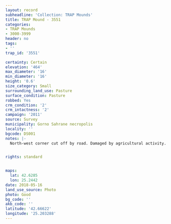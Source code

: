 ```yaml
---
layout: record
subheadline: 'Collection: TRAP Mounds'
title: TRAP Mound - 3551
categories:
- TRAP Mounds
- 3000-3999
header: no
tags:
- ''
trap_id: '3551'

certainty: Certain
elevation: '464'
max_diameter: '16'
min_diameter: '16'
height: '0.6'
size_category: Small
surrounding_land_use: Pasture
surface_condition: Pasture
robbed: Yes
crm_condition: '2'
crm_intactness: '2'
campaign: '2011'
source: Survey
municipality: Gorno Sahrane necropolis
locality: ''
bgcode: DS001
notes: |-
  North-west corner cut off by road. Damaged by agricultural activity. Scatter of medium-sized stones.


rights: standard


maps:
  lat: 42.6285
  lon: 25.2442
date: 2018-05-16
land_use_source: Photo
photo: Good
bg_code: ''
akb_code: ''
latitude: '42.66622'
longitude: '25.203288'
---
```

